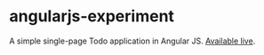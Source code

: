 angularjs-experiment
====================

A simple single-page Todo application in Angular JS. [Available live][].

[Available live]: http://htmlpreview.github.com/?https://github.com/loki2302/angularjs-experiment/blob/master/index.html
